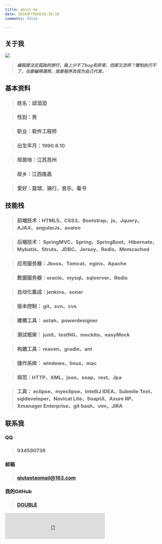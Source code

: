 ```yaml
---
title: about me
date: 2016年7月8日16:35:10
comments: false 

---
```


## 关于我 ##

![](http://o9zji26zv.bkt.clouddn.com/881831551708724911.jpg "")
 
>***编程是注定孤独的旅行，路上少不了bug和异常，但那又怎样？哪怕执行不了，也要编得漂亮，我是程序员我为自己代言。***

## 基本资料 ##

>### 姓名：邱滔滔

>### 性别：男

>### 职业：软件工程师

>###  出生年月：1990.8.10

>### 现居地：江苏苏州

>### 故乡：江西南昌

>### 爱好：篮球、骑行、音乐、看书



## 技能栈 ##
>### 前端技术：HTML5、CSS3、Bootstrap、js、Jquery、AJAX、angularJs、avalon
 
>### 后端技术： SpringMVC、Spring、SpringBoot、Hibernate、Mybatis、Struts、JDBC、Jersey、Redis、Memcached

>### 应用服务器：Jboss、Tomcat、nginx、Apache

>### 数据服务器：oracle、mysql、sqlserver、Redis

>### 自动化集成：jenkins、sonar 

>### 版本控制： git、svn、cvs

>### 建模工具： astah、powerdesigner

>### 测试框架： junit、testNG、mockito、easyMock

>### 构建工具： maven、gradle、ant

>### 操作系统： windows、linux、mac

>### 规范：HTTP、XML、json、soap、rest、Jpa

>### 工具： eclipse、myeclipse、IntelliJ IDEA、Submile Text、sqldeveloper、Navicat Lite、SoapUI、Axure RP、Xmanager Enterprise、git bash、vim，JIRA

## 联系我 ##

### QQ ###
>### 934590736

### 邮箱 ###
>### qiutaotaomail@163.com

### 我的GitHub ###
>### [DOUBLE](https://github.com/double-qiu "DOUBLE")


<iframe frameborder="no" border="0" marginwidth="0" marginheight="0" width=330 height=86 src="http://music.163.com/outchain/player?type=2&id=186833&auto=1&height=66"></iframe>

